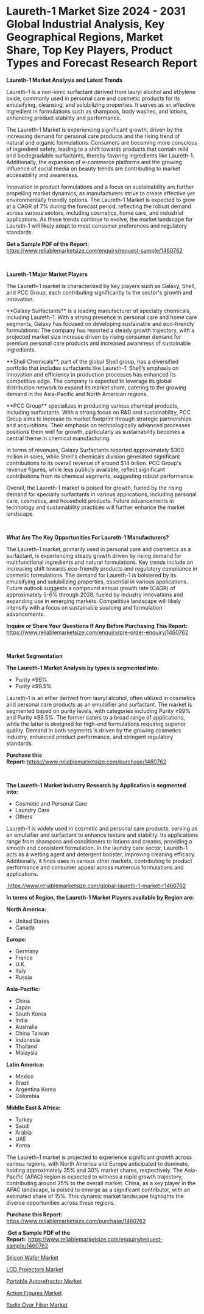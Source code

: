 <p><h1>Laureth-1 Market Size 2024 - 2031 Global Industrial Analysis, Key Geographical Regions, Market Share, Top Key Players, Product Types and Forecast Research Report</h1></p><p><strong>Laureth-1 Market Analysis and Latest Trends</strong></p>
<p><p>Laureth-1 is a non-ionic surfactant derived from lauryl alcohol and ethylene oxide, commonly used in personal care and cosmetic products for its emulsifying, cleansing, and solubilizing properties. It serves as an effective ingredient in formulations such as shampoos, body washes, and lotions, enhancing product stability and performance.</p><p>The Laureth-1 Market is experiencing significant growth, driven by the increasing demand for personal care products and the rising trend of natural and organic formulations. Consumers are becoming more conscious of ingredient safety, leading to a shift towards products that contain mild and biodegradable surfactants, thereby favoring ingredients like Laureth-1. Additionally, the expansion of e-commerce platforms and the growing influence of social media on beauty trends are contributing to market accessibility and awareness.</p><p>Innovation in product formulations and a focus on sustainability are further propelling market dynamics, as manufacturers strive to create effective yet environmentally friendly options. The Laureth-1 Market is expected to grow at a CAGR of 7% during the forecast period, reflecting the robust demand across various sectors, including cosmetics, home care, and industrial applications. As these trends continue to evolve, the market landscape for Laureth-1 will likely adapt to meet consumer preferences and regulatory standards.</p></p>
<p><strong>Get a Sample PDF of the Report:&nbsp;</strong> <a href="https://www.reliablemarketsize.com/enquiry/request-sample/1460762?utm_campaign=1293&utm_medium=2&utm_source=Github&utm_content=ia&utm_term=01102024&utm_id=laureth-1">https://www.reliablemarketsize.com/enquiry/request-sample/1460762</a></p>
<p>&nbsp;</p>
<p><strong>Laureth-1 Major Market Players</strong></p>
<p><p>The Laureth-1 market is characterized by key players such as Galaxy, Shell, and PCC Group, each contributing significantly to the sector's growth and innovation.</p><p>**Galaxy Surfactants** is a leading manufacturer of specialty chemicals, including Laureth-1. With a strong presence in personal care and home care segments, Galaxy has focused on developing sustainable and eco-friendly formulations. The company has reported a steady growth trajectory, with a projected market size increase driven by rising consumer demand for premium personal care products and increased awareness of sustainable ingredients.</p><p>**Shell Chemicals**, part of the global Shell group, has a diversified portfolio that includes surfactants like Laureth-1. Shell’s emphasis on innovation and efficiency in production processes has enhanced its competitive edge. The company is expected to leverage its global distribution network to expand its market share, catering to the growing demand in the Asia-Pacific and North American regions.</p><p>**PCC Group** specializes in producing various chemical products, including surfactants. With a strong focus on R&D and sustainability, PCC Group aims to increase its market footprint through strategic partnerships and acquisitions. Their emphasis on technologically advanced processes positions them well for growth, particularly as sustainability becomes a central theme in chemical manufacturing.</p><p>In terms of revenues, Galaxy Surfactants reported approximately $300 million in sales, while Shell's chemicals division generated significant contributions to its overall revenue of around $14 billion. PCC Group's revenue figures, while less publicly available, reflect significant contributions from its chemical segments, suggesting robust performance.</p><p>Overall, the Laureth-1 market is poised for growth, fueled by the rising demand for specialty surfactants in various applications, including personal care, cosmetics, and household products. Future advancements in technology and sustainability practices will further enhance the market landscape.</p></p>
<p>&nbsp;</p>
<p><strong>What Are The Key Opportunities For Laureth-1 Manufacturers?</strong></p>
<p><p>The Laureth-1 market, primarily used in personal care and cosmetics as a surfactant, is experiencing steady growth driven by rising demand for multifunctional ingredients and natural formulations. Key trends include an increasing shift towards eco-friendly products and regulatory compliance in cosmetic formulations. The demand for Laureth-1 is bolstered by its emulsifying and solubilizing properties, essential in various applications. Future outlook suggests a compound annual growth rate (CAGR) of approximately 5-6% through 2028, fueled by industry innovations and expanding use in emerging markets. Competitive landscape will likely intensify with a focus on sustainable sourcing and formulation advancements.</p></p>
<p><strong>Inquire or Share Your Questions If Any Before Purchasing This Report:</strong> <a href="https://www.reliablemarketsize.com/enquiry/pre-order-enquiry/1460762?utm_campaign=1293&utm_medium=2&utm_source=Github&utm_content=ia&utm_term=01102024&utm_id=laureth-1">https://www.reliablemarketsize.com/enquiry/pre-order-enquiry/1460762</a></p>
<p>&nbsp;</p>
<p><strong>Market Segmentation</strong></p>
<p><strong>The Laureth-1 Market Analysis by types is segmented into:</strong></p>
<p><ul><li>Purity ≥99%</li><li>Purity ≥99.5%</li></ul></p>
<p><p>Laureth-1 is an ether derived from lauryl alcohol, often utilized in cosmetics and personal care products as an emulsifier and surfactant. The market is segmented based on purity levels, with categories including Purity ≥99% and Purity ≥99.5%. The former caters to a broad range of applications, while the latter is designed for high-end formulations requiring superior quality. Demand in both segments is driven by the growing cosmetics industry, enhanced product performance, and stringent regulatory standards.</p></p>
<p><strong>Purchase this Report:&nbsp;</strong><a href="https://www.reliablemarketsize.com/purchase/1460762?utm_campaign=1293&utm_medium=2&utm_source=Github&utm_content=ia&utm_term=01102024&utm_id=laureth-1">https://www.reliablemarketsize.com/purchase/1460762</a></p>
<p>&nbsp;</p>
<p><strong>The Laureth-1 Market Industry Research by Application is segmented into:</strong></p>
<p><ul><li>Cosmetic and Personal Care</li><li>Laundry Care</li><li>Others</li></ul></p>
<p><p>Laureth-1 is widely used in cosmetic and personal care products, serving as an emulsifier and surfactant to enhance texture and stability. Its applications range from shampoos and conditioners to lotions and creams, providing a smooth and consistent formulation. In the laundry care sector, Laureth-1 acts as a wetting agent and detergent booster, improving cleaning efficacy. Additionally, it finds uses in various other markets, contributing to product performance and consumer appeal across numerous formulations and applications.</p></p>
<p><a href="https://www.reliablemarketsize.com/global-laureth-1-market-r1460762?utm_campaign=1293&utm_medium=2&utm_source=Github&utm_content=ia&utm_term=01102024&utm_id=laureth-1">&nbsp;https://www.reliablemarketsize.com/global-laureth-1-market-r1460762</a></p>
<p><strong>In terms of Region, the Laureth-1 Market Players available by Region are:</strong></p>
<p>
    <p> <strong> North America: </strong>
        <ul>
            <li>United States</li>
            <li>Canada</li>
        </ul>
        </p> 
    <p> <strong> Europe: </strong>
        <ul>
            <li>Germany</li>
            <li>France</li>
            <li>U.K.</li>
            <li>Italy</li>
            <li>Russia</li>
        </ul>
        </p> 
    <p> <strong> Asia-Pacific: </strong>
        <ul>
            <li>China</li>
            <li>Japan</li>
            <li>South Korea</li>
            <li>India</li>
            <li>Australia</li>
            <li>China Taiwan</li>
            <li>Indonesia</li>
            <li>Thailand</li>
            <li>Malaysia</li>
        </ul>
        </p> 
    <p> <strong> Latin America: </strong>
        <ul>
            <li>Mexico</li>
            <li>Brazil</li>
            <li>Argentina Korea</li>
            <li>Colombia</li>
        </ul>
        </p> 
    <p> <strong> Middle East & Africa: </strong>
        <ul>
            <li>Turkey</li>
            <li>Saudi</li>
            <li>Arabia</li>
            <li>UAE</li>
            <li>Korea</li>
        </ul>
    </p>
    </p>
<p><p>The Laureth-1 market is projected to experience significant growth across various regions, with North America and Europe anticipated to dominate, holding approximately 35% and 30% market shares, respectively. The Asia-Pacific (APAC) region is expected to witness a rapid growth trajectory, contributing around 25% to the overall market. China, as a key player in the APAC landscape, is poised to emerge as a significant contributor, with an estimated share of 15%. This dynamic market landscape highlights the diverse opportunities across these regions.</p></p>
<p><strong>Purchase this Report: </strong><a href="https://www.reliablemarketsize.com/purchase/1460762?utm_campaign=1293&utm_medium=2&utm_source=Github&utm_content=ia&utm_term=01102024&utm_id=laureth-1">https://www.reliablemarketsize.com/purchase/1460762</a></p>
<p>&nbsp;<strong>Get a Sample PDF of the Report:&nbsp;&nbsp;</strong><a href="https://www.reliablemarketsize.com/enquiry/request-sample/1460762?utm_campaign=1293&utm_medium=2&utm_source=Github&utm_content=ia&utm_term=01102024&utm_id=laureth-1">https://www.reliablemarketsize.com/enquiry/request-sample/1460762</a></p>
<p><strong></strong></p>
<p><p><a href="https://issuu.com/reportprime-2/docs/silicon-wafer-market-size-2030.pptx_6988dcf4fe3510?utm_campaign=1293&utm_medium=2&utm_source=Github&utm_content=ia&utm_term=01102024&utm_id=laureth-1">Silicon Wafer Market</a></p><p><a href="https://www.linkedin.com/pulse/future-trends-global-lcd-projectors-market-insights-analysis-7qisf?utm_campaign=1293&utm_medium=2&utm_source=Github&utm_content=ia&utm_term=01102024&utm_id=laureth-1">LCD Projectors Market</a></p><p><a href="https://www.linkedin.com/pulse/portable-autorefractor-market-share-analysis-growth-vleye?utm_campaign=1293&utm_medium=2&utm_source=Github&utm_content=ia&utm_term=01102024&utm_id=laureth-1">Portable Autorefractor Market</a></p><p><a href="https://www.linkedin.com/pulse/what-current-future-prospects-action-figures-market-analysis-ag4vf?utm_campaign=1293&utm_medium=2&utm_source=Github&utm_content=ia&utm_term=01102024&utm_id=laureth-1">Action Figures Market</a></p><p><a href="https://issuu.com/reportprime-2/docs/radio-over-fiber-market-size-2030.p_b30bf25166aed8?utm_campaign=1293&utm_medium=2&utm_source=Github&utm_content=ia&utm_term=01102024&utm_id=laureth-1">Radio Over Fiber Market</a></p></p>